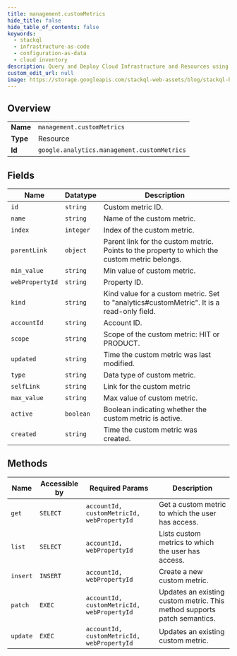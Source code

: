 ```yaml
---
title: management.customMetrics
hide_title: false
hide_table_of_contents: false
keywords:
  - stackql
  - infrastructure-as-code
  - configuration-as-data
  - cloud inventory
description: Query and Deploy Cloud Infrastructure and Resources using SQL
custom_edit_url: null
image: https://storage.googleapis.com/stackql-web-assets/blog/stackql-blog-post-featured-image.png
---
```

  
    

## Overview
<table><tbody>
<tr><td><b>Name</b></td><td><code>management.customMetrics</code></td></tr>
<tr><td><b>Type</b></td><td>Resource</td></tr>
<tr><td><b>Id</b></td><td><code>google.analytics.management.customMetrics</code></td></tr>
</tbody></table>

## Fields
| Name | Datatype | Description |
| ---- | -------- | ----------- |
| `id` | `string` | Custom metric ID. |
| `name` | `string` | Name of the custom metric. |
| `index` | `integer` | Index of the custom metric. |
| `parentLink` | `object` | Parent link for the custom metric. Points to the property to which the custom metric belongs. |
| `min_value` | `string` | Min value of custom metric. |
| `webPropertyId` | `string` | Property ID. |
| `kind` | `string` | Kind value for a custom metric. Set to "analytics#customMetric". It is a read-only field. |
| `accountId` | `string` | Account ID. |
| `scope` | `string` | Scope of the custom metric: HIT or PRODUCT. |
| `updated` | `string` | Time the custom metric was last modified. |
| `type` | `string` | Data type of custom metric. |
| `selfLink` | `string` | Link for the custom metric |
| `max_value` | `string` | Max value of custom metric. |
| `active` | `boolean` | Boolean indicating whether the custom metric is active. |
| `created` | `string` | Time the custom metric was created. |
## Methods
| Name | Accessible by | Required Params | Description |
| ---- | ------------- | --------------- | ----------- |
| `get` | `SELECT` | `accountId, customMetricId, webPropertyId` | Get a custom metric to which the user has access. |
| `list` | `SELECT` | `accountId, webPropertyId` | Lists custom metrics to which the user has access. |
| `insert` | `INSERT` | `accountId, webPropertyId` | Create a new custom metric. |
| `patch` | `EXEC` | `accountId, customMetricId, webPropertyId` | Updates an existing custom metric. This method supports patch semantics. |
| `update` | `EXEC` | `accountId, customMetricId, webPropertyId` | Updates an existing custom metric. |
